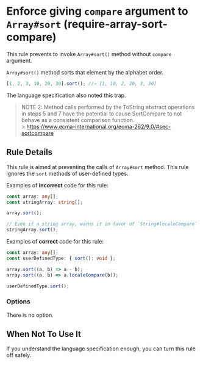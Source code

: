 # Enforce giving `compare` argument to `Array#sort` (require-array-sort-compare)

This rule prevents to invoke `Array#sort()` method without `compare` argument.

`Array#sort()` method sorts that element by the alphabet order.

```ts
[1, 2, 3, 10, 20, 30].sort(); //→ [1, 10, 2, 20, 3, 30]
```

The language specification also noted this trap.

> NOTE 2: Method calls performed by the ToString abstract operations in steps 5 and 7 have the potential to cause SortCompare to not behave as a consistent comparison function.<br> > https://www.ecma-international.org/ecma-262/9.0/#sec-sortcompare

## Rule Details

This rule is aimed at preventing the calls of `Array#sort` method.
This rule ignores the `sort` methods of user-defined types.

Examples of **incorrect** code for this rule:

```ts
const array: any[];
const stringArray: string[];

array.sort();

// Even if a string array, warns it in favor of `String#localeCompare` method.
stringArray.sort();
```

Examples of **correct** code for this rule:

```ts
const array: any[];
const userDefinedType: { sort(): void };

array.sort((a, b) => a - b);
array.sort((a, b) => a.localeCompare(b));

userDefinedType.sort();
```

### Options

There is no option.

## When Not To Use It

If you understand the language specification enough, you can turn this rule off safely.
